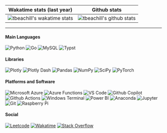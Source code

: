 | Wakatime stats (last year)                                                                                                                                                                      | Github stats                                                                                                                                    |
| ----------------------------------------------------------------------------------------------------------------------------------------------------------------------------------------------- | ----------------------------------------------------------------------------------------------------------------------------------------------- |
| ![tbeachill's wakatime stats](https://github-readme-stats.vercel.app/api/wakatime?username=tbeachill&layout=compact&theme=github_dark&hide_title=true&langs_count=8&hide=other&range=last_year) | ![tbeachill's github stats](https://github-readme-stats.vercel.app/api?username=tbeachill&theme=github_dark&hide_title=true&count_private=true) |
---

#### Main Languages
![Python](https://img.shields.io/badge/-Python-4584B6?logo=python&logoColor=white&style=flat-square)
![Go](https://img.shields.io/badge/-Go-00ADD9?logo=go&logoColor=white&style=flat-square)
![MySQL](https://img.shields.io/badge/-MySQL-00758f?logo=mysql&logoColor=white&style=flat-square)
![Typst](https://img.shields.io/badge/-typst-239dad?logo=typst&logoColor=white&style=flat-square)

#### Libraries
![Plotly](https://img.shields.io/badge/-Plotly-2a3f5f?logo=plotly&logoColor=white&style=flat-square)
![Plotly Dash](https://img.shields.io/badge/-Plotly%20Dash-2a3f5f?logo=plotly&logoColor=white&style=flat-square)
![Pandas](https://img.shields.io/badge/-Pandas-150458?logo=pandas&logoColor=white&style=flat-square)
![NumPy](https://img.shields.io/badge/-NumPy-4dabcf?logo=numpy&logoColor=white&style=flat-square)
![SciPy](https://img.shields.io/badge/-SciPy-0054a6?logo=scipy&logoColor=white&style=flat-square)
![PyTorch](https://img.shields.io/badge/-PyTorch-DE3412?logo=pytorch&logoColor=white&style=flat-square)

#### Platforms and Software
![Microsoft Azure](https://img.shields.io/badge/-Microsoft%20Azure-005ba1?logo=microsoftazure&logoColor=white&style=flat-square)
![Azure Functions](https://img.shields.io/badge/-Azure%20Functions-005ba1?logo=azurefunctions&logoColor=white&style=flat-square)
![VS Code](https://img.shields.io/badge/-VS%20Code-0098FF?logo=visualstudiocode&logoColor=white&style=flat-square)
![Github Copilot](https://img.shields.io/badge/-Github%20Copilot-4078c0?logo=githubcopilot&logoColor=white&style=flat-square)
![Github Actions](https://img.shields.io/badge/-Github%20Actions-4078c0?logo=githubactions&logoColor=white&style=flat-square)
![Windows Terminal](https://img.shields.io/badge/-Windows%20Terminal-4D4D4D?logo=windowsterminal&logoColor=white&style=flat-square)
![Power BI](https://img.shields.io/badge/-Power%20BI-F2C811?logo=powerbi&logoColor=1F2022&style=flat-square)
![Anaconda](https://img.shields.io/badge/-Anaconda-44A833?logo=anaconda&logoColor=white&style=flat-square)
![Jupyter](https://img.shields.io/badge/-Jupyter-F37626?logo=jupyter&logoColor=white&style=flat-square)
![Git](https://img.shields.io/badge/-Git-f1502f?logo=git&logoColor=white&style=flat-square)
![Raspberry Pi](https://img.shields.io/badge/-Raspberry%20Pi-C51A4A?logo=raspberrypi&logoColor=white&style=flat-square)

#### Social
[![Leetcode](https://img.shields.io/badge/-LeetCode-FFA116?logo=leetcode&logoColor=white&style=flat-square)](https://leetcode.com/tbeachill/)
[![Wakatime](https://img.shields.io/badge/-Wakatime-000000?logo=wakatime&logoColor=white&style=flat-square)](https://wakatime.com/@tbeachill)
[![Stack Overflow](https://img.shields.io/badge/-Stack%20Overflow-F48024?logo=stackoverflow&logoColor=white&style=flat-square)](https://stackoverflow.com/users/16928180/tbeachill)